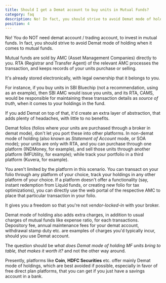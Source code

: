 ```yaml
---
title: Should I get a Demat account to buy units in Mutual Funds?
category: faq
description: No! In fact, you should strive to avoid Demat mode of holding when it comes to mutual funds.
position: 4
---
```


No! You do NOT need demat account / trading account, to invest in mutual funds. In fact, you should strive to avoid Demat mode of holding when it comes to mutual funds.

Mutual funds are sold by AMC (Asset Management Companies) directly to you. RTA (Registrar and Transfer Agent) of the relevant AMC processes the transaction, and keeps records of your units purchase or selling.

It's already stored electronically, with legal ownership that it belongs to you.

For instance, if you buy units in SBI Bluechip (not a recommendation, using as an example), then SBI AMC would issue you units, and its RTA, CAMS, would be responsible for maintaining these transaction details as _source of truth_, when it comes to your holdings in the fund.

If you add Demat on top of that, it'd create an extra layer of abstraction, that adds plenty of headaches, with little to no benefits.

Demat folios (folios where your units are purchased through a broker in demat mode), don't let you port these into other platforms. In non-demat mode of holding (also known as _Statement of Account_ mode, or SOA mode); your units are only with RTA, and you can purchase through one platform (INDMoney, for example), and sell those units through another platform (MFUtility, for example); while track your portfolio in a third platform (Kuvera, for example).

You aren't limited by the platform in this scenario. You can transact on your folio through any platform of your choice, track your holdings in any other platform of your choice. If a platform doesn't offer a functionality (say, instant redemption from Liquid funds, or creating new folio for tax optimizations), you can directly use the web portal of the respective AMC to place that particular transaction in your folio.

It gives you a freedom so that you're not _vendor-locked-in_ with your broker.

Demat mode of holding also adds extra charges, in addition to usual charges of mutual funds like expense ratio, for each transactions. Depository fee, annual maintenance fees for your demat account, withdrawal stamp duty etc. are examples of charges you'd typically incur, should you use Demat account.

The question should be _what does Demat mode of holding MF units bring to table, that makes it worth it?_ and not the other way around.

Presently, platforms like **Coin**, **HDFC Securities** etc. offer mainly Demat mode of holdings, which are best avoided if possible, especially in favor of free direct plan platforms, that you can get if you just have a savings account in a bank.
